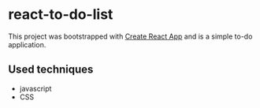 # react-to-do-list

This project was bootstrapped with [Create React App](https://github.com/facebook/create-react-app) and is a simple to-do application.

## Used techniques

* javascript
* CSS




